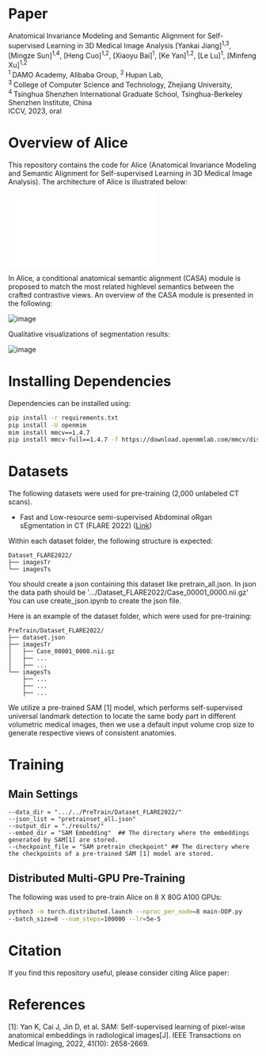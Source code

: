 # Paper
Anatomical Invariance Modeling and Semantic Alignment for Self-supervised Learning in 3D Medical Image Analysis
[Yankai Jiang]<sup>1,3</sup>, [Mingze Sun]<sup>1,4</sup>, [Heng Cuo]<sup>1,2</sup>,  [Xiaoyu Bai]<sup>1</sup>, [Ke Yan]<sup>1,2</sup>, [Le Lu]<sup>1</sup>, [Minfeng Xu]<sup>1,2</sup> <br/>
<sup>1 </sup>DAMO Academy, Alibaba Group,   <sup>2 </sup>Hupan Lab,  <br/>
<sup>3 </sup>College of Computer Science and Technology, Zhejiang University, <br/>
<sup>4 </sup>Tsinghua Shenzhen International Graduate School, Tsinghua-Berkeley Shenzhen Institute, China <br/>
ICCV, 2023, oral <br/>

# Overview of Alice
This repository contains the code for Alice (Anatomical Invariance Modeling and Semantic Alignment for Self-supervised Learning in 3D Medical Image Analysis). The architecture of Alice is illustrated below:

![image](./assets/pipeline.pdf)

In Alice, a conditional anatomical semantic alignment (CASA) module is proposed to match the most related highlevel semantics between the crafted contrastive views. An overview of the CASA module is presented in the following:

![image](./assets/Figure3.png)

Qualitative visualizations of segmentation results:

![image](./assets/Figure4.png)


# Installing Dependencies
Dependencies can be installed using:
``` bash
pip install -r requirements.txt
pip install -U openmim
mim install mmcv==1.4.7
pip install mmcv-full==1.4.7 -f https://download.openmmlab.com/mmcv/dist/cu102/torch1.9/index.html
```

# Datasets

The following datasets were used for pre-training (2,000 unlabeled CT scans). 

- Fast and Low-resource semi-supervised Abdominal oRgan sEgmentation in CT (FLARE 2022) ([Link](https://flare22.grand-challenge.org/))


Within each dataset folder, the following structure is expected:

    Dataset_FLARE2022/
    ├── imagesTr
    └── imagesTs

You should create a json containing this dataset like pretrain_all.json.
In json the data path should be '.../Dataset_FLARE2022/Case_00001_0000.nii.gz'
You can use create_json.ipynb to create the json file.

Here is an example of the dataset folder, which were used for pre-training:

    PreTrain/Dataset_FLARE2022/
    ├── dataset.json
    ├── imagesTr
    │   ├── Case_00001_0000.nii.gz
    │   ├── ...
    │   ├── ...
    └── imagesTs
        ├── ...
        ├── ...
        ├── ...

We utilize a pre-trained SAM [1] model, which performs self-supervised universal landmark detection to locate the same
body part in different volumetric medical images, then we use a default input volume crop size to generate respective views of consistent anatomies.

# Training

## Main Settings
```
--data_dir = ".../../PreTrain/Dataset_FLARE2022/"
--json_list = "pretrainset_all.json"
--output_dir = "./results/"
--embed_dir = "SAM Embedding"  ## The directory where the embeddings generated by SAM[1] are stored.
--checkpoint_file = "SAM pretrain checkpoint" ## The directory where the checkpoints of a pre-trained SAM [1] model are stored.
```

## Distributed Multi-GPU Pre-Training

The following was used to pre-train Alice on 8 X 80G A100 GPUs:

```bash
python3 -m torch.distributed.launch --nproc_per_node=8 main-DDP.py
--batch_size=8 --num_steps=100000 --lr=5e-5
```

# Citation
If you find this repository useful, please consider citing Alice paper:


# References
[1]: Yan K, Cai J, Jin D, et al. SAM: Self-supervised learning of pixel-wise anatomical embeddings in radiological images[J]. IEEE Transactions on Medical Imaging, 2022, 41(10): 2658-2669.
